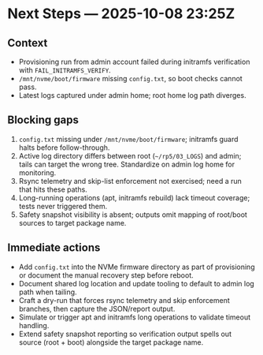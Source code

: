 # Next Steps — 2025-10-08 23:25Z

## Context
- Provisioning run from admin account failed during initramfs verification with `FAIL_INITRAMFS_VERIFY`.
- `/mnt/nvme/boot/firmware` missing `config.txt`, so boot checks cannot pass.
- Latest logs captured under admin home; root home log path diverges.

## Blocking gaps
1. `config.txt` missing under `/mnt/nvme/boot/firmware`; initramfs guard halts before follow-through.
2. Active log directory differs between root (`~/rp5/03_LOGS`) and admin; tails can target the wrong tree. Standardize on admin log home for monitoring.
3. Rsync telemetry and skip-list enforcement not exercised; need a run that hits these paths.
4. Long-running operations (apt, initramfs rebuild) lack timeout coverage; tests never triggered them.
5. Safety snapshot visibility is absent; outputs omit mapping of root/boot sources to target package name.

## Immediate actions
- Add `config.txt` into the NVMe firmware directory as part of provisioning or document the manual recovery step before reboot.
- Document shared log location and update tooling to default to admin log path when tailing.
- Craft a dry-run that forces rsync telemetry and skip enforcement branches, then capture the JSON/report output.
- Simulate or trigger apt and initramfs long operations to validate timeout handling.
- Extend safety snapshot reporting so verification output spells out source (root + boot) alongside the target package name.
